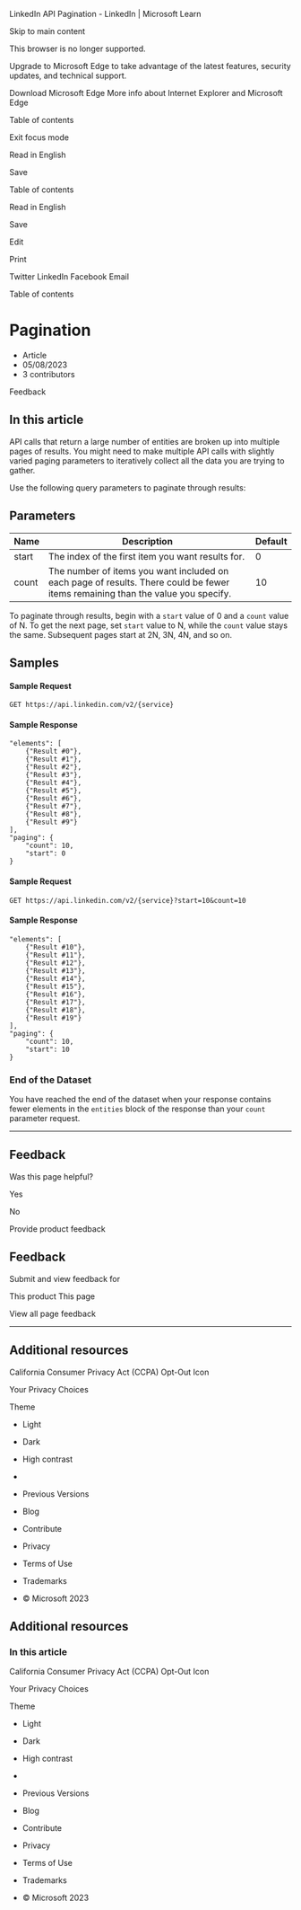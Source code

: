 


















































LinkedIn API Pagination - LinkedIn | Microsoft Learn













Skip to main content



This browser is no longer supported.


Upgrade to Microsoft Edge to take advantage of the latest features, security updates, and technical support.



Download Microsoft Edge
More info about Internet Explorer and Microsoft Edge





















Table of contents 



Exit focus mode
































Read in English




Save













Table of contents

Read in English




Save

Edit




Print


Twitter
LinkedIn
Facebook
Email











Table of contents




Pagination
==========




* Article
* 05/08/2023
* 3 contributors








Feedback





In this article
---------------




API calls that return a large number of entities are broken up into multiple pages of results. You might need to make multiple API calls with slightly varied paging parameters to iteratively collect all the data you are trying to gather.


Use the following query parameters to paginate through results:


Parameters
----------




| Name | Description | Default |
| --- | --- | --- |
| start | The index of the first item you want results for. | 0 |
| count | The number of items you want included on each page of results. There could be fewer items remaining than the value you specify. | 10 |


To paginate through results, begin with a `start` value of 0 and a `count` value of N. To get the next page, set `start` value to N, while the `count` value stays the same. Subsequent pages start at 2N, 3N, 4N, and so on.


Samples
-------


#### Sample Request



```
GET https://api.linkedin.com/v2/{service}

```

#### Sample Response



```
"elements": [
    {"Result #0"},
    {"Result #1"},
    {"Result #2"},
    {"Result #3"},
    {"Result #4"},
    {"Result #5"},
    {"Result #6"},
    {"Result #7"},
    {"Result #8"},
    {"Result #9"}
],
"paging": {
    "count": 10,
    "start": 0
}

```

#### Sample Request



```
GET https://api.linkedin.com/v2/{service}?start=10&count=10

```

#### Sample Response



```
"elements": [
    {"Result #10"},
    {"Result #11"},
    {"Result #12"},
    {"Result #13"},
    {"Result #14"},
    {"Result #15"},
    {"Result #16"},
    {"Result #17"},
    {"Result #18"},
    {"Result #19"}
],
"paging": {
    "count": 10,
    "start": 10
}

```

### End of the Dataset


You have reached the end of the dataset when your response contains fewer elements in the `entities` block of the response than your `count` parameter request.













---


Feedback
--------



Was this page helpful?







Yes





No





Provide product feedback




Feedback
--------



Submit and view feedback for



This product
This page



View all page feedback








---


Additional resources
--------------------












California Consumer Privacy Act (CCPA) Opt-Out Icon





Your Privacy Choices







Theme





* Light
* Dark
* High contrast






* 
* Previous Versions
* Blog
* Contribute
* Privacy
* Terms of Use
* Trademarks
* © Microsoft 2023







Additional resources
--------------------






### In this article






















California Consumer Privacy Act (CCPA) Opt-Out Icon





Your Privacy Choices







Theme





* Light
* Dark
* High contrast






* 
* Previous Versions
* Blog
* Contribute
* Privacy
* Terms of Use
* Trademarks
* © Microsoft 2023







